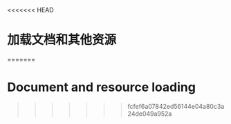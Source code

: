 <<<<<<< HEAD
# 加载文档和其他资源
=======

# Document and resource loading
>>>>>>> fcfef6a07842ed56144e04a80c3a24de049a952a

